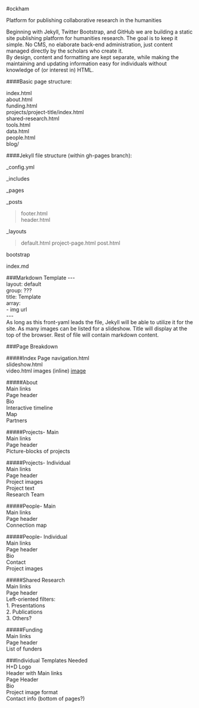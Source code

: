 #ockham



Platform for publishing collaborative research in the humanities

Beginning with Jekyll, Twitter Bootstrap, and GitHub we are building a static site publishing platform for humanities research. The goal is to keep it simple. No CMS, no elaborate back-end administration, just content managed directly by the scholars who create it.   
By design, content and formatting are kept separate, while making the maintaining and updating information easy for individuals without knowledge of (or interest in) HTML.



####Basic page structure:  

index.html  
about.html  
funding.html  
projects/project-title/index.html  
shared-research.html  
tools.html  
data.html  
people.html  
blog/   


####Jekyll file structure (within gh-pages branch): 

_config.yml  

_includes   

_pages

_posts

>footer.html  
>header.html  

_layouts  
>default.html
>project-page.html
>post.html

bootstrap

index.md

###Markdown Template
\---  
layout: default  
group: ???  
title: Template  
array:  
\- img url  
\---  
As long as this front-yaml leads the file, Jekyll will be able to utilize it for the site. As many images can be listed for a slideshow. Title will display at the top of the browser. Rest of file will contain markdown content.

###Page Breakdown

#####Index Page
navigation.html  
slideshow.html   
video.html
images (inline)   [image](http://media-cache-ak1.pinimg.com/736x/2a/6c/76/2a6c7604358e702db8484301a65c185b.jpg)

#####About  
Main links    
Page header  
Bio    
Interactive timeline    
Map    
Partners    

#####Projects- Main  
Main links    
Page header  
Picture-blocks of projects        

#####Projects- Individual  
Main links      
Page header    
Project images    
Project text  
Research Team


#####People- Main  
Main links  
Page header  
Connection map    

#####People- Individual  
Main links  
Page header  
Bio  
Contact  
Project images   

#####Shared Research  
Main links  
Page header  
Left-oriented filters:  
	1. Presentations  
	2. Publications  
	3. Others?    

#####Funding  
Main links  
Page header  
List of funders    

###Individual Templates Needed  
H+D Logo  
Header with Main links  
Page Header  
Bio  
Project image format  
Contact info (bottom of pages?)  















       

